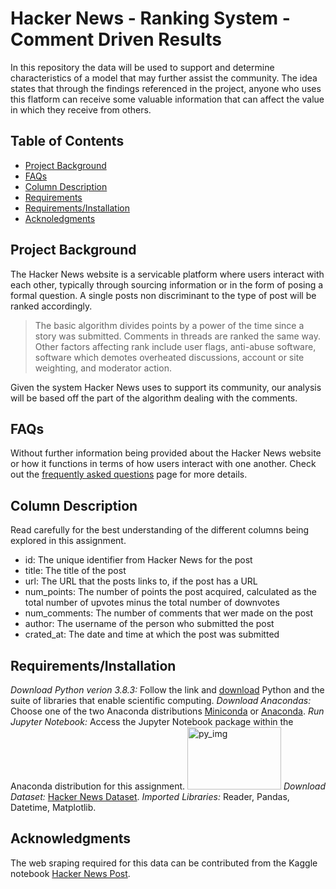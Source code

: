 # Hacker News - Ranking System - Comment Driven Results

In this repository the data will be used to support and determine characteristics of a model that may further assist the community. The idea states that through the findings referenced in the project, anyone who uses this flatform can receive some valuable information that can affect the value in which they receive from others. 

## Table of Contents
 * [Project Background](#project-background)
 * [FAQs](#faqs)
 * [Column Description](#column-description)
 * [Requirements](#requirements)
 * [Requirements/Installation](#installation)
 * [Acknoledgments](#acknoledgments) 
 
 ## Project Background

The Hacker News website is a servicable platform where users interact with each other, typically through sourcing information or in the form of posing a formal question. A single posts non discriminant to the type of post will be ranked accordingly. 

> The basic algorithm divides points by a power of the time since a story was submitted. Comments in threads are ranked the same way. Other factors affecting rank include user flags, anti-abuse software, software which demotes overheated discussions, account or site weighting, and moderator action. 

Given the system Hacker News uses to support its community, our analysis will be based off the part of the algorithm dealing with the comments. 

## FAQs

Without further information being provided about the Hacker News website or how it functions in terms of how users interact with one another. Check out the [frequently asked questions](https://news.ycombinator.com/newsfaq.html) page for more details.
  
## Column Description

 Read carefully for the best understanding of the different columns being explored in this assignment.

   * id: The unique identifier from Hacker News for the post
   * title: The title of the post
   * url: The URL that the posts links to, if the post has a URL
   * num_points: The number of points the post acquired, calculated as the total number of upvotes minus the total number of downvotes
   * num_comments: The number of comments that wer made on the post
   * author: The username of the person who submitted the post
   * crated_at: The date and time at which the post was submitted

## Requirements/Installation

*Download Python verion 3.8.3:*
Follow the link and [download](https://www.python.org/downloads) Python and the suite of libraries that enable scientific computing.
*Download Anacondas:*
Choose one of the two Anaconda distributions [Miniconda](http://conda.pydata.org/miniconda.html) or [Anaconda](https://www.continuum.io/downloads).
*Run Jupyter Notebook:* 
Access the Jupyter Notebook package within the Anaconda distribution for this assignment.
<img src="\Users\Dell User\Desktop\py_dwnl" alt="py_img" width="150" height="100" />
*Download Dataset:* [Hacker News Dataset](https://www.kaggle.com/hacker-news/hacker-news-posts).
*Imported Libraries:* 
Reader, Pandas, Datetime, Matplotlib.

## Acknowledgments
The web sraping required for this data can be contributed from the Kaggle notebook [Hacker News Post](https://www.kaggle.com/hacker-news/hacker-news-posts).

